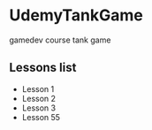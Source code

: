 # UdemyTankGame
gamedev course tank game

## Lessons list
* Lesson 1
* Lesson 2
* Lesson 3
* Lesson 55
